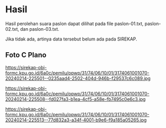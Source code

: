 # Hasil

Hasil perolehan suara paslon dapat dilihat pada file paslon-01.txt, paslon-02.txt, dan paslon-03.txt.

Jika tidak ada, artinya data tersebut belum ada pada SIREKAP.

## Foto C Plano

https://sirekap-obj-formc.kpu.go.id/6a0c/pemilu/ppwp/31/74/06/10/01/3174061001070-20240214-225501--0235aad4-2502-404d-946b-f29537c6c089.jpg

https://sirekap-obj-formc.kpu.go.id/6a0c/pemilu/ppwp/31/74/06/10/01/3174061001070-20240214-225508--fd027fa3-b1ea-4cf5-a58e-fb7495c0e6c3.jpg

https://sirekap-obj-formc.kpu.go.id/6a0c/pemilu/ppwp/31/74/06/10/01/3174061001070-20240214-225513--77d832a3-a34f-4001-b9e6-f9a185a05265.jpg
